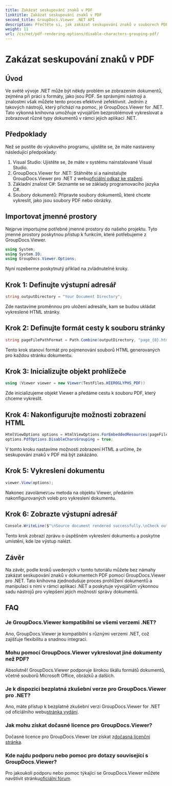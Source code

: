```yaml
---
title: Zakázat seskupování znaků v PDF
linktitle: Zakázat seskupování znaků v PDF
second_title: GroupDocs.Viewer .NET API
description: Přečtěte si, jak zakázat seskupování znaků v souborech PDF pomocí GroupDocs.Viewer for .NET. Postupujte podle našeho podrobného návodu pro bezproblémové vykreslování dokumentů.
weight: 11
url: /cs/net/pdf-rendering-options/disable-characters-grouping-pdf/
---
```


# Zakázat seskupování znaků v PDF

## Úvod
Ve světě vývoje .NET může být někdy problém se zobrazením dokumentů, zejména při práci s formáty, jako jsou PDF. Se správnými nástroji a znalostmi však můžete tento proces efektivně zefektivnit. Jedním z takových nástrojů, který přichází na pomoc, je GroupDocs.Viewer for .NET. Tato výkonná knihovna umožňuje vývojářům bezproblémově vykreslovat a zobrazovat různé typy dokumentů v rámci jejich aplikací .NET.
## Předpoklady
Než se pustíte do výukového programu, ujistěte se, že máte nastaveny následující předpoklady:
1. Visual Studio: Ujistěte se, že máte v systému nainstalované Visual Studio.
2.  GroupDocs.Viewer for .NET: Stáhněte si a nainstalujte GroupDocs.Viewer pro .NET z webu[oficiální odkaz ke stažení](https://releases.groupdocs.com/viewer/net/).
3. Základní znalost C#: Seznamte se se základy programovacího jazyka C#.
4. Soubory dokumentů: Připravte soubory dokumentů, které chcete vykreslit, jako jsou soubory PDF nebo obrázky.

## Importovat jmenné prostory
Nejprve importujme potřebné jmenné prostory do našeho projektu. Tyto jmenné prostory poskytnou přístup k funkcím, které potřebujeme z GroupDocs.Viewer.

```csharp
using System;
using System.IO;
using GroupDocs.Viewer.Options;
```

Nyní rozeberme poskytnutý příklad na zvládnutelné kroky.
## Krok 1: Definujte výstupní adresář
```csharp
string outputDirectory = "Your Document Directory";
```
Zde nastavíme proměnnou pro uložení adresáře, kam se budou ukládat vykreslené HTML stránky.
## Krok 2: Definujte formát cesty k souboru stránky
```csharp
string pageFilePathFormat = Path.Combine(outputDirectory, "page_{0}.html");
```
Tento krok stanoví formát pro pojmenování souborů HTML generovaných pro každou stránku dokumentu.
## Krok 3: Inicializujte objekt prohlížeče
```csharp
using (Viewer viewer = new Viewer(TestFiles.HIEROGLYPHS_PDF))
```
Zde inicializujeme objekt Viewer a předáme cestu k souboru PDF, který chceme vykreslit.
## Krok 4: Nakonfigurujte možnosti zobrazení HTML
```csharp
HtmlViewOptions options = HtmlViewOptions.ForEmbeddedResources(pageFilePathFormat);
options.PdfOptions.DisableCharsGrouping = true;
```
V tomto kroku nastavíme možnosti zobrazení HTML a určíme, že seskupování znaků v PDF má být zakázáno.
## Krok 5: Vykreslení dokumentu
```csharp
viewer.View(options);
```
 Nakonec zavoláme`View` metoda na objektu Viewer, předáním nakonfigurovaných voleb pro vykreslení dokumentu.
## Krok 6: Zobrazte výstupní adresář
```csharp
Console.WriteLine($"\nSource document rendered successfully.\nCheck output in {outputDirectory}.");
```
Tento krok zobrazí zprávu o úspěšném vykreslení dokumentu a poskytne umístění, kde lze výstup nalézt.

## Závěr
Na závěr, podle kroků uvedených v tomto tutoriálu můžete bez námahy zakázat seskupování znaků v dokumentech PDF pomocí GroupDocs.Viewer pro .NET. Tato knihovna zjednodušuje proces prohlížení dokumentů a manipulaci s nimi v rámci aplikací .NET a poskytuje vývojářům výkonnou sadu nástrojů pro vylepšení jejich možností správy dokumentů.
## FAQ
### Je GroupDocs.Viewer kompatibilní se všemi verzemi .NET?
Ano, GroupDocs.Viewer je kompatibilní s různými verzemi .NET, což zajišťuje flexibilitu a snadnou integraci.
### Mohu pomocí GroupDocs.Viewer vykreslovat jiné dokumenty než PDF?
Absolutně! GroupDocs.Viewer podporuje širokou škálu formátů dokumentů, včetně souborů Microsoft Office, obrázků a dalších.
### Je k dispozici bezplatná zkušební verze pro GroupDocs.Viewer pro .NET?
 Ano, máte přístup k bezplatné zkušební verzi GroupDocs.Viewer for .NET od oficiálního webu[stránka vydání](https://releases.groupdocs.com/).
### Jak mohu získat dočasné licence pro GroupDocs.Viewer?
Dočasné licence pro GroupDocs.Viewer lze získat z[dočasná licenční stránka](https://purchase.groupdocs.com/temporary-license/).
### Kde najdu podporu nebo pomoc pro dotazy související s GroupDocs.Viewer?
 Pro jakoukoli podporu nebo pomoc týkající se GroupDocs.Viewer můžete navštívit stránku[oficiální fórum](https://forum.groupdocs.com/c/viewer/9).
